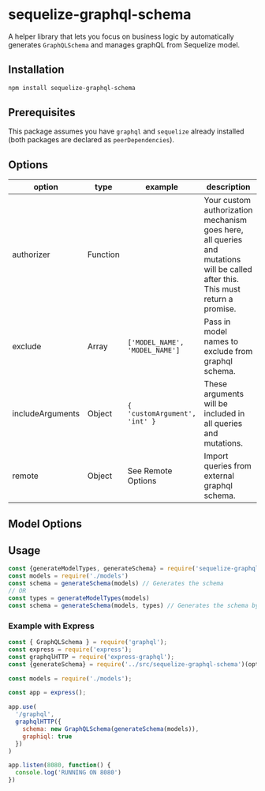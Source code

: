# sequelize-graphql-schema

A helper library that lets you focus on business logic by automatically generates `GraphQLSchema` and manages graphQL from Sequelize model.

## Installation

```bash
npm install sequelize-graphql-schema
```

## Prerequisites

This package assumes you have `graphql` and `sequelize` already installed (both packages are declared as `peerDependencies`).

## Options

| option           | type     | example                      | description                                                                                                                     |
|------------------|----------|------------------------------|---------------------------------------------------------------------------------------------------------------------------------|
| authorizer       | Function |                              | Your custom authorization mechanism goes here, all queries and mutations will be called after this. This must return a promise. |
| exclude          | Array    | ```['MODEL_NAME', 'MODEL_NAME']``` | Pass in model names to exclude from graphql schema.                                                                             |
| includeArguments | Object   | ```{ 'customArgument', 'int' }```  | These arguments will be included in all queries and mutations.                                                                  |
| remote           | Object   | See Remote Options           | Import queries from external graphql schema.                                                                                    |

## Model Options



## Usage

```javascript
const {generateModelTypes, generateSchema} = require('sequelize-graphql-schema')(options);
const models = require('./models')
const schema = generateSchema(models) // Generates the schema
// OR
const types = generateModelTypes(models)
const schema = generateSchema(models, types) // Generates the schema by reusing the types
```

### Example with Express

```javascript
const { GraphQLSchema } = require('graphql');
const express = require('express');
const graphqlHTTP = require('express-graphql');
const {generateSchema} = require('../src/sequelize-graphql-schema')(options);

const models = require('./models');

const app = express();

app.use(
  '/graphql',
  graphqlHTTP({
    schema: new GraphQLSchema(generateSchema(models)),
    graphiql: true
  })
)

app.listen(8080, function() {
  console.log('RUNNING ON 8080')
})
```
